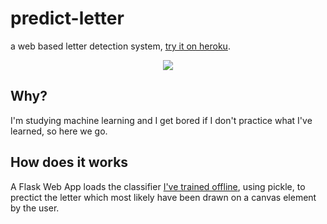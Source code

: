 # predict-letter
 a web based letter detection system, [try it on heroku](https://detect-letter.herokuapp.com).

<p align="center">
<img src="https://detect-letter.herokuapp.com/static/letters.gif"></img>
</p>

## Why?

I'm studying machine learning and I get bored if I don't practice what I've learned, so here we go.

## How does it works

A Flask Web App loads the classifier [I've trained offline](https://github.com/sandropaganotti/machine-learning-exercises/blob/master/Alchemic%20Symbols.ipynb), using pickle, to prectict the letter which most likely have been drawn on a canvas 
element by the user.

